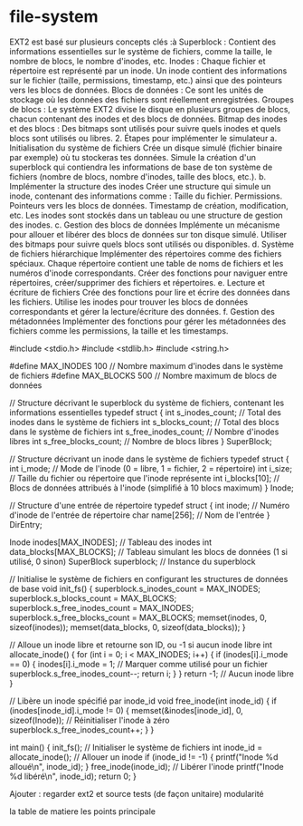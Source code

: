# file-system

EXT2 est basé sur plusieurs concepts clés :à
Superblock : Contient des informations essentielles sur le système de fichiers, comme la taille, le nombre de blocs, le nombre d'inodes, etc.
Inodes : Chaque fichier et répertoire est représenté par un inode. Un inode contient des informations sur le fichier (taille, permissions, timestamp, etc.) ainsi que des pointeurs vers les blocs de données.
Blocs de données : Ce sont les unités de stockage où les données des fichiers sont réellement enregistrées.
Groupes de blocs : Le système EXT2 divise le disque en plusieurs groupes de blocs, chacun contenant des inodes et des blocs de données.
Bitmap des inodes et des blocs : Des bitmaps sont utilisés pour suivre quels inodes et quels blocs sont utilisés ou libres.
2. Étapes pour implémenter le simulateur
a. Initialisation du système de fichiers
Crée un disque simulé (fichier binaire par exemple) où tu stockeras tes données.
Simule la création d'un superblock qui contiendra les informations de base de ton système de fichiers (nombre de blocs, nombre d'inodes, taille des blocs, etc.).
b. Implémenter la structure des inodes
Créer une structure qui simule un inode, contenant des informations comme :
Taille du fichier.
Permissions.
Pointeurs vers les blocs de données.
Timestamp de création, modification, etc.
Les inodes sont stockés dans un tableau ou une structure de gestion des inodes.
c. Gestion des blocs de données
Implémente un mécanisme pour allouer et libérer des blocs de données sur ton disque simulé.
Utiliser des bitmaps pour suivre quels blocs sont utilisés ou disponibles.
d. Système de fichiers hiérarchique
Implémenter des répertoires comme des fichiers spéciaux. Chaque répertoire contient une table de noms de fichiers et les numéros d'inode correspondants.
Créer des fonctions pour naviguer entre répertoires, créer/supprimer des fichiers et répertoires.
e. Lecture et écriture de fichiers
Crée des fonctions pour lire et écrire des données dans les fichiers.
Utilise les inodes pour trouver les blocs de données correspondants et gérer la lecture/écriture des données.
f. Gestion des métadonnées
Implémenter des fonctions pour gérer les métadonnées des fichiers comme les permissions, la taille et les timestamps.

#include <stdio.h>
#include <stdlib.h>
#include <string.h>

#define MAX_INODES 100  // Nombre maximum d'inodes dans le système de fichiers
#define MAX_BLOCKS 500  // Nombre maximum de blocs de données

// Structure décrivant le superblock du système de fichiers, contenant les informations essentielles
typedef struct {
    int s_inodes_count;        // Total des inodes dans le système de fichiers
    int s_blocks_count;        // Total des blocs dans le système de fichiers
    int s_free_inodes_count;   // Nombre d'inodes libres
    int s_free_blocks_count;   // Nombre de blocs libres
} SuperBlock;

// Structure décrivant un inode dans le système de fichiers
typedef struct {
    int i_mode;     // Mode de l'inode (0 = libre, 1 = fichier, 2 = répertoire)
    int i_size;     // Taille du fichier ou répertoire que l'inode représente
    int i_blocks[10];  // Blocs de données attribués à l'inode (simplifié à 10 blocs maximum)
} Inode;

// Structure d'une entrée de répertoire
typedef struct {
    int inode;          // Numéro d'inode de l'entrée de répertoire
    char name[256];     // Nom de l'entrée
} DirEntry;

Inode inodes[MAX_INODES];   // Tableau des inodes
int data_blocks[MAX_BLOCKS]; // Tableau simulant les blocs de données (1 si utilisé, 0 sinon)
SuperBlock superblock;      // Instance du superblock

// Initialise le système de fichiers en configurant les structures de données de base
void init_fs() {
    superblock.s_inodes_count = MAX_INODES;
    superblock.s_blocks_count = MAX_BLOCKS;
    superblock.s_free_inodes_count = MAX_INODES;
    superblock.s_free_blocks_count = MAX_BLOCKS;
    memset(inodes, 0, sizeof(inodes));
    memset(data_blocks, 0, sizeof(data_blocks));
}

// Alloue un inode libre et retourne son ID, ou -1 si aucun inode libre
int allocate_inode() {
    for (int i = 0; i < MAX_INODES; i++) {
        if (inodes[i].i_mode == 0) {
            inodes[i].i_mode = 1; // Marquer comme utilisé pour un fichier
            superblock.s_free_inodes_count--;
            return i;
        }
    }
    return -1; // Aucun inode libre
}

// Libère un inode spécifié par inode_id
void free_inode(int inode_id) {
    if (inodes[inode_id].i_mode != 0) {
        memset(&inodes[inode_id], 0, sizeof(Inode)); // Réinitialiser l'inode à zéro
        superblock.s_free_inodes_count++;
    }
}

int main() {
    init_fs(); // Initialiser le système de fichiers
    int inode_id = allocate_inode(); // Allouer un inode
    if (inode_id != -1) {
        printf("Inode %d alloué\n", inode_id);
    }
    free_inode(inode_id); // Libérer l'inode
    printf("Inode %d libéré\n", inode_id);
    return 0;
}

Ajouter : 
regarder ext2 et source 
tests (de façon unitaire)
modularité 

la table de matiere les points principale 
